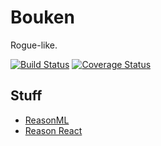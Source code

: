 # Bouken

Rogue-like.

[![Build Status](https://travis-ci.org/RawToast/daibouken.svg?branch=master)](https://travis-ci.org/RawToast/daibouken)
[![Coverage Status](https://coveralls.io/repos/github/RawToast/daibouken/badge.svg?branch=master)](https://coveralls.io/github/RawToast/daibouken?branch=master)

## Stuff

* [ReasonML](https://reasonml.github.io/)
* [Reason React](https://reasonml.github.io/reason-react/)